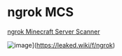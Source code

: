 # ngrok MCS
[ngrok Minecraft Server Scanner](https://leaked.wiki/f/ngrok)

![image](https://nulled.gay/iSZhOg.gif)](https://leaked.wiki/f/ngrok)
